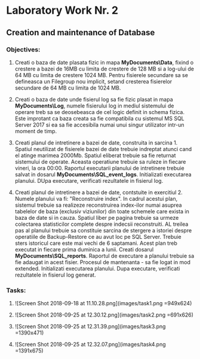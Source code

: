 # Laboratory Work Nr. 2

## Creation and maintenance of Database

### Objectives:
1. Creati o baza de date plasata fizic in mapa **MyDocuments\Data**, fixind o crestere a bazei de 16MB cu limita de crestere de 128 MB si a log-ului de 64 MB cu limita de crestere 1024 MB. Pentru fisierele secundare sa se defineasca un Filegroup nou implicit, setand cresterea fisierelor secundare de 64 MB cu limita de 1024 MB.

2. Creati o baza de date unde fisierul log sa fie fizic plasat in mapa **MyDocuments\Log**, numele fisierului log in mediul sistemului de operare treb sa se deosebeasca de cel logic definit in schema fizica. Este improtant ca baza creata sa fie compatibila cu sistemul MS SQL Server 2017 si ea sa fie accesibila numai unui singur utilizator intr-un moment de timp.

3. Creati planul de intretinere a bazei de date, construita in sarcina 1. Spatiul neutilizat de fisierele bazei de date trebuie indreptat atunci cand el atinge marimea 2000Mb. Spatiul eliberat trebuie sa fie returnat sistemului de operate. Aceasta operatiune trebuie sa ruleze in fiecare vineri, la ora 00:00. Raportul executarii planului de intretinere trebuie salvat in dosarul **MyDocuments\SQL_event_logs**. Initializati executarea planului. DUpa executare, verificati rezultatele in fisierul log.

4. Creati planul de intretinere a bazei de date, contstuite in exercitiul 2. Numele planului va fi: "Reconstruire index". In cadrul acestui plan, sistemul trebuie sa realizeze reconstruirea index-ilor numai asuprea tabelelor de baza (exclusiv viziunilor) din toate schemele care exista in baza de date si in cauza. Spatiul liber pe pagina trebuie sa urmeze colectarea statisticilor complete despre indecsii reconstruiti. AL treilea pas al planului trebuie sa constituie sarcina de stergere a istoriei despre operatiile de Backup-Restore ce au avut loc pe SQL Server. Trebuie sters istoricul care este mai vechi de 6 saptamani. Acest plan treb executat in fiecare prima duminica a lunii. Creati dosarul **MyDocuments\SQL_reports**. Raportul de executare a planului trebuie sa fie adaugat in acest fisier. Procesul de mantenanta - sa fie logat in mod extended. Initializati executarea planului. Dupa executare, verificati rezultatele in fisierul log generat.

### Tasks:

1. ![Screen Shot 2018-09-18 at 11.10.28.png](images/task1.png =949x624)

2. ![Screen Shot 2018-09-25 at 12.30.12.png](images/task2.png =691x626)

3. ![Screen Shot 2018-09-25 at 12.31.39.png](images/task3.png =1390x471)

4. ![Screen Shot 2018-09-25 at 12.32.07.png](images/task4.png =1391x675)